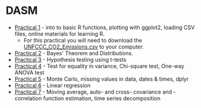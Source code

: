 # DASM

* [Practical 1](http://cbdavis.github.io/DASM/Practical1.html) - into to basic R functions, plotting with ggplot2, loading CSV files, online materials for learning R.
  * For this practical you will need to download the   [UNFCCC_CO2_Emissions.csv](https://raw.githubusercontent.com/cbdavis/DASM/master/data/UNFCCC_CO2_Emissions.csv) to your computer.
* [Practical 2](http://cbdavis.github.io/DASM/Practical2.html) - Bayes' Theorem and Distributions.
* [Practical 3](http://cbdavis.github.io/DASM/Practical3.html) - Hypothesis testing using t-tests
* [Practical 4](http://cbdavis.github.io/DASM/Practical4.html) - Test for equality in variance, Chi-square test, One-way ANOVA test
* [Practical 5](http://cbdavis.github.io/DASM/Practical5.html) - Monte Carlo, missing values in data, dates & times, dplyr
* [Practical 6](http://cbdavis.github.io/DASM/Practical6.html) - Linear regression
* [Practical 7](http://cbdavis.github.io/DASM/Practical7.html) - Moving average, auto- and cross- covariance and -correlation function estimation, time series decomposition
